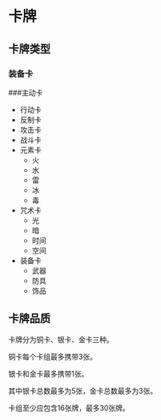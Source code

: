 # 卡牌
## 卡牌类型

### 装备卡



###主动卡

- 行动卡
- 反制卡
- 攻击卡
- 战斗卡
- 元素卡
    - 火
    - 水
    - 雷
    - 冰
    - 毒
- 咒术卡
    - 光
    - 暗
    - 时间
    - 空间
- 装备卡
    - 武器
    - 防具
    - 饰品


## 卡牌品质

卡牌分为铜卡、银卡、金卡三种。

铜卡每个卡组最多携带3张。

银卡和金卡最多携带1张。

其中银卡总数最多为5张，金卡总数最多为3张。

卡组至少应包含16张牌，最多30张牌。

